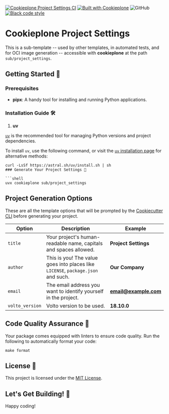 [![Cookieplone Project Settings CI](https://github.com/plone/cookieplone-templates/actions/workflows/sub_project_settings.yml/badge.svg)](https://github.com/plone/cookieplone-templates/actions/workflows/sub_project_settings.yml)
[![Built with Cookieplone](https://img.shields.io/badge/built%20with-Cookiecutter-ff69b4.svg?logo=cookiecutter)](https://github.com/plone/cookieplone-templates/)
![GitHub](https://img.shields.io/github/license/plone/cookieplone-templates)
[![Black code style](https://img.shields.io/badge/code%20style-black-000000.svg)](https://github.com/ambv/black)

# Cookieplone Project Settings

This is a sub-template -- used by other templates, in automated tests, and for OCI image generation -- accessible with **cookieplone** at the path `sub/project_settings`.

## Getting Started 🏁

### Prerequisites

- **pipx**: A handy tool for installing and running Python applications.

### Installation Guide 🛠️

1. **uv**

[`uv`](https://docs.astral.sh/uv/) is the recommended tool for managing Python versions and project dependencies.

To install `uv`, use the following command, or visit the [`uv` installation page](https://docs.astral.sh/uv/getting-started/installation/) for alternative methods:

```shell
curl -LsSf https://astral.sh/uv/install.sh | sh
### Generate Your Project Settings 🎉

```shell
uvx cookieplone sub/project_settings
```

## Project Generation Options

These are all the template options that will be prompted by the [Cookiecutter CLI](https://github.com/cookiecutter/cookiecutter) before generating your project.

| Option                | Description                                                                                                                                          | Example                       |
| --------------------- | ---------------------------------------------------------------------------------------------------------------------------------------------------- | ----------------------------- |
| `title`  | Your project's human-readable name, capitals and spaces allowed.                                                                                     | **Project Settings**                |
| `author`              | This is you! The value goes into places like ``LICENSE``, ``package.json`` and such.                                                                     | **Our Company**               |
| `email`               | The email address you want to identify yourself in the project.                                                                                      | **email@example.com**         |
| `volto_version` | Volto version to be used. | **18.10.0**    |


## Code Quality Assurance 🧐

Your package comes equipped with linters to ensure code quality. Run the following to automatically format your code:

```shell
make format
```

## License 📜

This project is licensed under the [MIT License](/LICENSE).

## Let's Get Building! 🚀

Happy coding!
